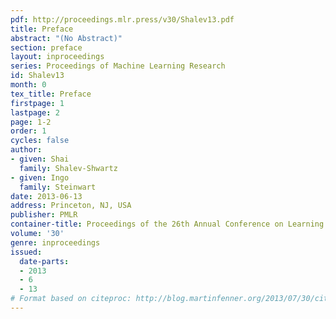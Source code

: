 ```yaml
---
pdf: http://proceedings.mlr.press/v30/Shalev13.pdf
title: Preface
abstract: "(No Abstract)"
section: preface
layout: inproceedings
series: Proceedings of Machine Learning Research
id: Shalev13
month: 0
tex_title: Preface
firstpage: 1
lastpage: 2
page: 1-2
order: 1
cycles: false
author:
- given: Shai
  family: Shalev-Shwartz
- given: Ingo
  family: Steinwart
date: 2013-06-13
address: Princeton, NJ, USA
publisher: PMLR
container-title: Proceedings of the 26th Annual Conference on Learning Theory
volume: '30'
genre: inproceedings
issued:
  date-parts:
  - 2013
  - 6
  - 13
# Format based on citeproc: http://blog.martinfenner.org/2013/07/30/citeproc-yaml-for-bibliographies/
---
```

